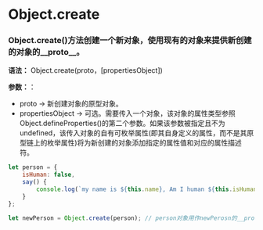 # Object.create
### Object.create()方法创建一个新对象，使用现有的对象来提供新创建的对象的__proto__。
**语法：** Object.create(proto，[propertiesObject])

**参数：**：

* proto -> 新创建对象的原型对象。 
* propertiesObject -> 可选。需要传入一个对象，该对象的属性类型参照Object.defineProperties()的第二个参数。如果该参数被指定且不为 undefined，该传入对象的自有可枚举属性(即其自身定义的属性，而不是其原型链上的枚举属性)将为新创建的对象添加指定的属性值和对应的属性描述符。

```javascript
let person = {
    isHuman: false,
    say() {
        console.log(`my name is ${this.name}, Am I human ${this.isHuman}`);
    }
};

let newPerson = Object.create(person); // person对象用作newPerosn的__proto__
```